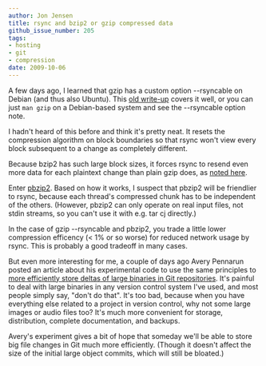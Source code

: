 ```yaml
---
author: Jon Jensen
title: rsync and bzip2 or gzip compressed data
github_issue_number: 205
tags:
- hosting
- git
- compression
date: 2009-10-06
---
```


A few days ago, I learned that gzip has a custom option --rsyncable on Debian (and thus also Ubuntu). This [old write-up](http://beeznest.wordpress.com/2005/02/03/rsyncable-gzip/) covers it well, or you can just `man gzip` on a Debian-based system and see the --rsyncable option note.

I hadn't heard of this before and think it's pretty neat. It resets the compression algorithm on block boundaries so that rsync won't view every block subsequent to a change as completely different.

Because bzip2 has such large block sizes, it forces rsync to resend even more data for each plaintext change than plain gzip does, as [noted here](http://blog.arithm.com/2008/09/06/rsync-and-bzip2compressed-data/).

Enter [pbzip2](http://compression.ca/pbzip2/). Based on how it works, I suspect that pbzip2 will be friendlier to rsync, because each thread's compressed chunk has to be independent of the others. (However, pbzip2 can only operate on real input files, not stdin streams, so you can't use it with e.g. tar cj directly.)

In the case of gzip --rsyncable and pbzip2, you trade a little lower compression efficency (< 1% or so worse) for reduced network usage by rsync. This is probably a good tradeoff in many cases.

But even more interesting for me, a couple of days ago Avery Pennarun posted an article about his experimental code to use the same principles to [more efficiently store deltas of large binaries in Git repositories](http://alumnit.ca/~apenwarr/log/?m=200910#04). It's painful to deal with large binaries in any version control system I've used, and most people simply say, "don't do that". It's too bad, because when you have everything else related to a project in version control, why not some large images or audio files too? It's much more convenient for storage, distribution, complete documentation, and backups.

Avery's experiment gives a bit of hope that someday we'll be able to store big file changes in Git much more efficiently. (Though it doesn't affect the size of the initial large object commits, which will still be bloated.)
